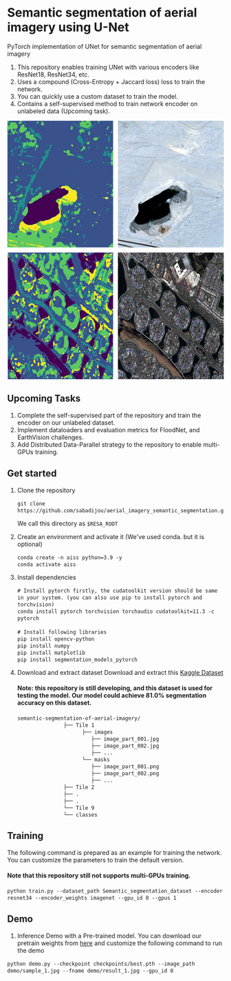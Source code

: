# Semantic segmentation of aerial imagery using U-Net 

PyTorch implementation of UNet for semantic segmentation of aerial imagery
1. This repository enables training UNet with various encoders like ResNet18, ResNet34, etc.
2. Uses a compound (Cross-Entropy + Jaccard loss) loss to train the network.
3. You can quickly use a custom dataset to train the model.
4. Contains a self-supervised method to train network encoder on unlabeled data (Upcoming task).
<html>
<p align="center">
<img width="600" height="600" src="https://raw.githubusercontent.com/sabadijou/aerial_imagery_semantic_segmentation/main/demo/result.png">

</p>
</html>

## Upcoming Tasks
1. Complete the self-supervised part of the repository and train the encoder on our unlabeled dataset.
2. Implement dataloaders and evaluation metrics for FloodNet, and EarthVision challenges.
3. Add Distributed Data-Parallel strategy to the repository to enable multi-GPUs training.

## Get started
1. Clone the repository
    ```
    git clone https://github.com/sabadijou/aerial_imagery_semantic_segmentation.git
    ```
    We call this directory as `$RESA_ROOT`

2. Create an environment and activate it (We've used conda. but it is optional)

    ```Shell
    conda create -n aiss python=3.9 -y
    conda activate aiss
    ```

3. Install dependencies

    ```Shell
    # Install pytorch firstly, the cudatoolkit version should be same in your system. (you can also use pip to install pytorch and torchvision)
    conda install pytorch torchvision torchaudio cudatoolkit=11.3 -c pytorch
    
    # Install following libraries
    pip install opencv-python
    pip install numpy
    pip install matplotlib
    pip install segmentation_models_pytorch
    ```
4. Download and extract dataset
   Download and extract this [Kaggle Dataset](https://www.kaggle.com/humansintheloop/semantic-segmentation-of-aerial-imagery)
   #### Note: this repository is still developing, and this dataset is used for testing the model. Our model could achieve 81.0% segmentation accuracy on this dataset.
   ```
   semantic-segmentation-of-aerial-imagery/
                  ├── Tile 1
                        ├── images
                           ├── image_part_001.jpg
                           ├── image_part_002.jpg
                           ├── ...
                        └── masks
                           ├── image_part_001.png
                           ├── image_part_002.png
                           ├── ...
                  ├── Tile 2
                  ├── .
                  ├── .
                  └── Tile 9
                  └── classes
   
   ```
  ## Training 
  The following command is prepared as an example for training the network. You can customize the parameters to train the default version.
   #### Note that this repository still not supports multi-GPUs training.
  ```Shell
  python train.py --dataset_path Semantic_segmentation_dataset --encoder resnet34 --encoder_weights imagenet --gpu_id 0 --gpus 1
  ```

  ## Demo
1. Inference Demo with a Pre-trained model.
   You can download our pretrain weights from [here](https://drive.google.com/file/d/1PkwkcttiLyyAkt45SuGWBmR5nUu9_CDf/view?usp=share_link) and customize the following command to run the demo 
  ```Shell
  python demo.py --checkpoint checkpoints/best.pth --image_path demo/sample_1.jpg --fname demo/result_1.jpg --gpu_id 0
  ```
